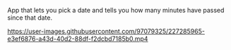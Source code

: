 App that lets you pick a date and tells you how many minutes have passed since that date.



https://user-images.githubusercontent.com/97079325/227285965-e3ef6876-a43d-40d2-88df-f2dcbd7185b0.mp4
